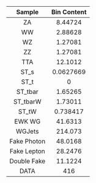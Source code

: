 |Sample|Bin Content| 
|:-----------:|:-----------:| 
|ZA|8.44724| 
|WW|2.88628| 
|WZ|1.27081| 
|ZZ|1.27081| 
|TTA|12.1012| 
|ST_s|0.0627669| 
|ST_t|0| 
|ST_tbar|1.65265| 
|ST_tbarW|1.73011| 
|ST_tW|0.738417| 
|EWK WG|41.6313| 
|WGJets|214.073| 
|Fake Photon|48.0168| 
|Fake Lepton|28.2476| 
|Double Fake|11.1224| 
|DATA|416| 
